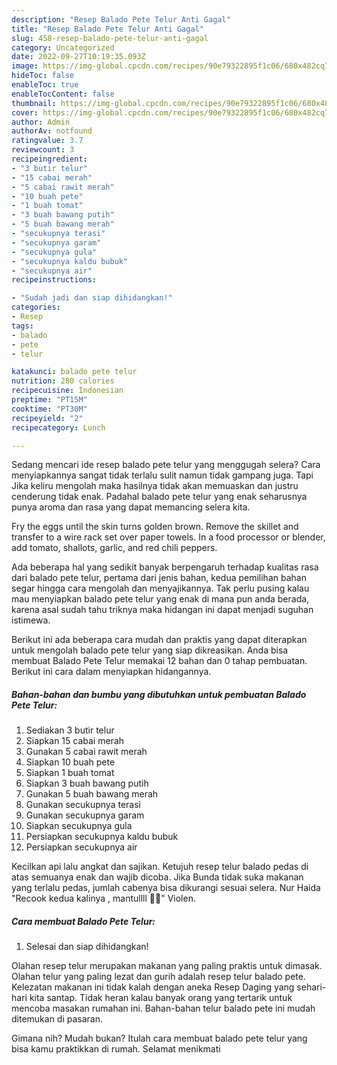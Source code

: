 ```yaml
---
description: "Resep Balado Pete Telur Anti Gagal"
title: "Resep Balado Pete Telur Anti Gagal"
slug: 458-resep-balado-pete-telur-anti-gagal
category: Uncategorized
date: 2022-09-27T10:19:35.093Z
image: https://img-global.cpcdn.com/recipes/90e79322895f1c06/680x482cq70/balado-pete-telur-foto-resep-utama.jpg
hideToc: false
enableToc: true
enableTocContent: false
thumbnail: https://img-global.cpcdn.com/recipes/90e79322895f1c06/680x482cq70/balado-pete-telur-foto-resep-utama.jpg
cover: https://img-global.cpcdn.com/recipes/90e79322895f1c06/680x482cq70/balado-pete-telur-foto-resep-utama.jpg
author: Admin
authorAv: notfound
ratingvalue: 3.7
reviewcount: 3
recipeingredient:
- "3 butir telur"
- "15 cabai merah"
- "5 cabai rawit merah"
- "10 buah pete"
- "1 buah tomat"
- "3 buah bawang putih"
- "5 buah bawang merah"
- "secukupnya terasi"
- "secukupnya garam"
- "secukupnya gula"
- "secukupnya kaldu bubuk"
- "secukupnya air"
recipeinstructions:

- "Sudah jadi dan siap dihidangkan!"
categories:
- Resep
tags:
- balado
- pete
- telur

katakunci: balado pete telur 
nutrition: 280 calories
recipecuisine: Indonesian
preptime: "PT15M"
cooktime: "PT30M"
recipeyield: "2"
recipecategory: Lunch

---
```



Sedang mencari ide resep balado pete telur yang menggugah selera? Cara menyiapkannya sangat tidak terlalu sulit namun tidak gampang juga. Tapi Jika keliru mengolah maka hasilnya tidak akan memuaskan dan justru cenderung tidak enak. Padahal balado pete telur yang enak seharusnya punya aroma dan rasa yang dapat memancing selera kita.


Fry the eggs until the skin turns golden brown. Remove the skillet and transfer to a wire rack set over paper towels. In a food processor or blender, add tomato, shallots, garlic, and red chili peppers.

Ada beberapa hal yang sedikit banyak berpengaruh terhadap kualitas rasa dari balado pete telur, pertama dari jenis bahan, kedua pemilihan bahan segar hingga cara mengolah dan menyajikannya. Tak perlu pusing kalau mau menyiapkan balado pete telur yang enak di mana pun anda berada, karena asal sudah tahu triknya maka hidangan ini dapat menjadi suguhan istimewa.


Berikut ini ada beberapa cara mudah dan praktis yang dapat diterapkan untuk mengolah balado pete telur yang siap dikreasikan. Anda bisa membuat Balado Pete Telur memakai 12 bahan dan 0 tahap pembuatan. Berikut ini cara dalam menyiapkan hidangannya.

<!--inarticleads1-->

##### Bahan-bahan dan bumbu yang dibutuhkan untuk pembuatan Balado Pete Telur:

1. Sediakan 3 butir telur
1. Siapkan 15 cabai merah
1. Gunakan 5 cabai rawit merah
1. Siapkan 10 buah pete
1. Siapkan 1 buah tomat
1. Siapkan 3 buah bawang putih
1. Gunakan 5 buah bawang merah
1. Gunakan secukupnya terasi
1. Gunakan secukupnya garam
1. Siapkan secukupnya gula
1. Persiapkan secukupnya kaldu bubuk
1. Persiapkan secukupnya air


Kecilkan api lalu angkat dan sajikan. Ketujuh resep telur balado pedas di atas semuanya enak dan wajib dicoba. Jika Bunda tidak suka makanan yang terlalu pedas, jumlah cabenya bisa dikurangi sesuai selera. Nur Haida &#34;Recook kedua kalinya , mantullll 🥰🤤&#34; Violen. 

<!--inarticleads2-->

##### Cara membuat Balado Pete Telur:


1. Selesai dan siap dihidangkan!

Olahan resep telur merupakan makanan yang paling praktis untuk dimasak. Olahan telur yang paling lezat dan gurih adalah resep telur balado pete. Kelezatan makanan ini tidak kalah dengan aneka Resep Daging yang sehari-hari kita santap. Tidak heran kalau banyak orang yang tertarik untuk mencoba masakan rumahan ini. Bahan-bahan telur balado pete ini mudah ditemukan di pasaran. 

Gimana nih? Mudah bukan? Itulah cara membuat balado pete telur yang bisa kamu praktikkan di rumah. Selamat menikmati
